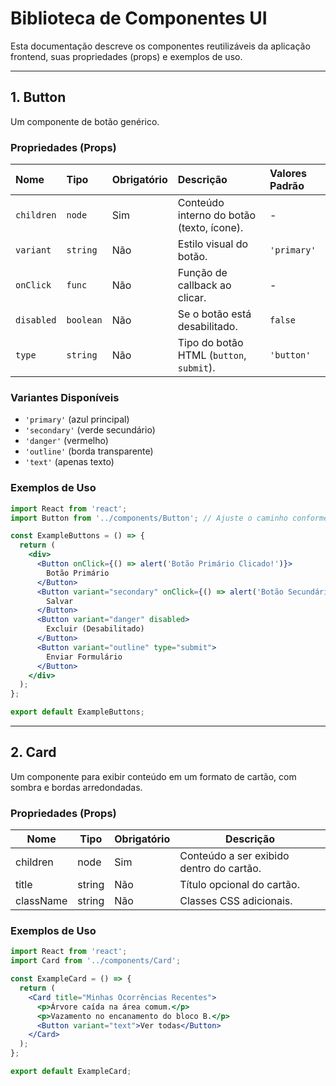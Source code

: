 # Biblioteca de Componentes UI

Esta documentação descreve os componentes reutilizáveis da aplicação frontend, suas propriedades (props) e exemplos de uso.

---

## 1. Button

Um componente de botão genérico.

### Propriedades (Props)

| Nome     | Tipo      | Obrigatório | Descrição                                  | Valores Padrão |
| :------- | :-------- | :---------- | :----------------------------------------- | :------------- |
| `children` | `node`    | Sim         | Conteúdo interno do botão (texto, ícone).  | -              |
| `variant`  | `string`  | Não         | Estilo visual do botão.                    | `'primary'`    |
| `onClick`  | `func`    | Não         | Função de callback ao clicar.              | -              |
| `disabled` | `boolean` | Não         | Se o botão está desabilitado.              | `false`        |
| `type`     | `string`  | Não         | Tipo do botão HTML (`button`, `submit`).   | `'button'`     |

### Variantes Disponíveis

* `'primary'` (azul principal)
* `'secondary'` (verde secundário)
* `'danger'` (vermelho)
* `'outline'` (borda transparente)
* `'text'` (apenas texto)

### Exemplos de Uso

```jsx
import React from 'react';
import Button from '../components/Button'; // Ajuste o caminho conforme sua estrutura

const ExampleButtons = () => {
  return (
    <div>
      <Button onClick={() => alert('Botão Primário Clicado!')}>
        Botão Primário
      </Button>
      <Button variant="secondary" onClick={() => alert('Botão Secundário Clicado!')}>
        Salvar
      </Button>
      <Button variant="danger" disabled>
        Excluir (Desabilitado)
      </Button>
      <Button variant="outline" type="submit">
        Enviar Formulário
      </Button>
    </div>
  );
};

export default ExampleButtons;
```

---

## 2. Card

Um componente para exibir conteúdo em um formato de cartão, com sombra e bordas arredondadas.

### Propriedades (Props)

| Nome | Tipo | Obrigatório | Descrição |
|---|---|---|---|
| children | node | Sim | Conteúdo a ser exibido dentro do cartão. |
| title | string | Não | Título opcional do cartão. |
| className | string | Não | Classes CSS adicionais. |

### Exemplos de Uso

```jsx
import React from 'react';
import Card from '../components/Card';

const ExampleCard = () => {
  return (
    <Card title="Minhas Ocorrências Recentes">
      <p>Árvore caída na área comum.</p>
      <p>Vazamento no encanamento do bloco B.</p>
      <Button variant="text">Ver todas</Button>
    </Card>
  );
};

export default ExampleCard;
```
